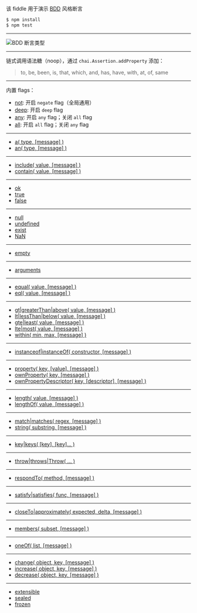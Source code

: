 该 fiddle 用于演示 [BDD](http://chaijs.com/api/bdd/) 风格断言

```sh
$ npm install
$ npm test
```

---

![BDD 断言类型](https://raw.githubusercontent.com/pwnn/img/master/chai-BDD-assertion-types.png)

---

链式调用语法糖（noop），通过 `chai.Assertion.addProperty` 添加：

> to, be, been, is, that, which, and, has, have, with, at, of, same

---

内置 flags：

- [not](http://chaijs.com/api/bdd/#method_not): 开启 `negate` flag（全局通用）
- [deep](http://chaijs.com/api/bdd/#method_deep): 开启 `deep` flag
- [any](http://chaijs.com/api/bdd/#method_any): 开启 `any` flag；关闭 `all` flag
- [all](http://chaijs.com/api/bdd/#method_all): 开启 `all` flag；关闭 `any` flag

---

- [a( type, [message] )](http://chaijs.com/api/bdd/#method_a)
- [an( type, [message] )](http://chaijs.com/api/bdd/#method_a)

---

- [include( value, [message] )](http://chaijs.com/api/bdd/#method_include)
- [contain( value, [message] )](http://chaijs.com/api/bdd/#method_include)

---

- [ok](http://chaijs.com/api/bdd/#method_ok)
- [true](http://chaijs.com/api/bdd/#method_true)
- [false](http://chaijs.com/api/bdd/#method_false)

---

- [null](http://chaijs.com/api/bdd/#method_null)
- [undefined](http://chaijs.com/api/bdd/#method_undefined)
- [exist](http://chaijs.com/api/bdd/#method_exist)
- [NaN](http://chaijs.com/api/bdd/#method_nan)

---

- [empty](http://chaijs.com/api/bdd/#method_empty)

---

- [arguments](http://chaijs.com/api/bdd/#method_arguments)

---

- [equal( value, [message] )](http://chaijs.com/api/bdd/#method_equal)
- [eql( value, [message] )](http://chaijs.com/api/bdd/#method_eql)

---

- [gt|greaterThan|above( value, [message] )](http://chaijs.com/api/bdd/#method_above)
- [lt|lessThan|below( value, [message] )](http://chaijs.com/api/bdd/#method_below)
- [gte|least( value, [message] )](http://chaijs.com/api/bdd/#method_least)
- [lte|most( value, [message] )](http://chaijs.com/api/bdd/#method_most)
- [within( min, max, [message] )](http://chaijs.com/api/bdd/#method_within)

---

- [instanceof|instanceOf( constructor, [message] )](http://chaijs.com/api/bdd/#method_instanceof)

---

- [property( key, [value], [message] )](http://chaijs.com/api/bdd/#method_property)
- [ownProperty( key, [message] )](http://chaijs.com/api/bdd/#method_ownproperty)
- [ownPropertyDescriptor( key, [descriptor], [message] )](http://chaijs.com/api/bdd/#method_ownpropertydescriptor)

---

- [length( value, [message] )](http://chaijs.com/api/bdd/#method_length)
- [lengthOf( value, [message] )](http://chaijs.com/api/bdd/#method_lengthof)

---

- [match|matches( regex, [message] )](http://chaijs.com/api/bdd/#method_match)
- [string( substring, [message] )](http://chaijs.com/api/bdd/#method_string)

---

- [key|keys( [key], [key]... )](http://chaijs.com/api/bdd/#method_keys)

---

- [throw|throws|Throw( ... )](http://chaijs.com/api/bdd/#method_throw)

---

- [respondTo( method, [message] )](http://chaijs.com/api/bdd/#method_respondto)

---

- [satisfy|satisfies( func, [message] )](http://chaijs.com/api/bdd/#method_satisfy)

---

- [closeTo|approximately( expected, delta, [message] )](http://chaijs.com/api/bdd/#method_closeto)

---

- [members( subset, [message] )](http://chaijs.com/api/bdd/#method_members)

---

- [oneOf( list, [message] )](http://chaijs.com/api/bdd/#method_oneof)

---

- [change( object, key, [message] )](http://chaijs.com/api/bdd/#method_change)
- [increase( object, key, [message] )](http://chaijs.com/api/bdd/#method_increase)
- [decrease( object, key, [message] )](http://chaijs.com/api/bdd/#method_decrease)

---

- [extensible](http://chaijs.com/api/bdd/#method_extensible)
- [sealed](http://chaijs.com/api/bdd/#method_sealed)
- [frozen](http://chaijs.com/api/bdd/#method_frozen)
